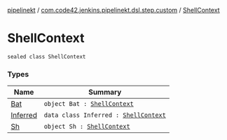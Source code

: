 [pipelinekt](../../index.md) / [com.code42.jenkins.pipelinekt.dsl.step.custom](../index.md) / [ShellContext](./index.md)

# ShellContext

`sealed class ShellContext`

### Types

| Name | Summary |
|---|---|
| [Bat](-bat.md) | `object Bat : `[`ShellContext`](./index.md) |
| [Inferred](-inferred/index.md) | `data class Inferred : `[`ShellContext`](./index.md) |
| [Sh](-sh.md) | `object Sh : `[`ShellContext`](./index.md) |
